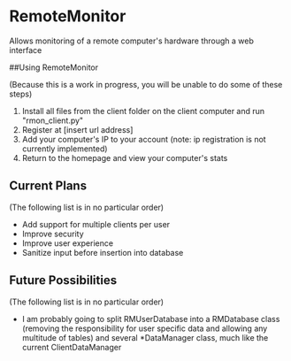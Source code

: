 # RemoteMonitor
Allows monitoring of a remote computer's hardware through a web interface


##Using RemoteMonitor

(Because this is a work in progress, you will be unable to do some of these steps)

1. Install all files from the client folder on the client computer and run "rmon_client.py"
2. Register at [insert url address]
3. Add your computer's IP to your account (note: ip registration is not currently implemented)
4. Return to the homepage and view your computer's stats


## Current Plans
(The following list is in no particular order)

- Add support for multiple clients per user
- Improve security
- Improve user experience
- Sanitize input before insertion into database


## Future Possibilities
(The following list is in no particular order)

- I am probably going to split RMUserDatabase into a RMDatabase class (removing the responsibility for user specific data and allowing any multitude of tables) and several *DataManager class, much like the current ClientDataManager
